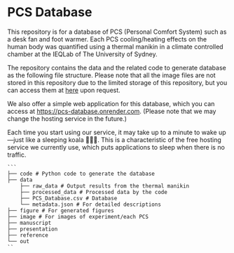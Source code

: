 # PCS Database

This repository is for a database of PCS (Personal Comfort System) such as a desk fan and foot warmer. 
Each PCS cooling/heating effects on the human body was quantified using a thermal manikin in a climate controlled chamber
at the IEQLab of The University of Sydney.

The repository contains the data and the related code to generate database as the following file structure.
Please note that all the image files are not stored in this repository due to the limited storage of this repository,
but you can access them at [here](https://unisyd-my.sharepoint.com/:f:/r/personal/akihisa_nomoto_sydney_edu_au/Documents/PCS%20Database?csf=1&web=1&e=QgKj7a) upon request.

We also offer a simple web application for this database, which you can access at https://pcs-database.onrender.com. 
(Please note that we may change the hosting service in the future.)

Each time you start using our service, it may take up to a minute to wake up—just like a sleeping koala 🐨🐨🐨. 
This is a characteristic of the free hosting service we currently use, which puts applications to sleep when there is no traffic.

    
    ```
    ├── code # Python code to generate the database
    ├── data
        ├── raw_data # Output results from the thermal manikin
        ├── processed_data # Processed data by the code
        ├── PCS_Database.csv # Database
        └── metadata.json # For detailed descriptions
    ├── figure # For generated figures
    ├── image # For images of experiment/each PCS
    ├── manuscript
    ├── presentation
    ├── reference
    └── out
    ``